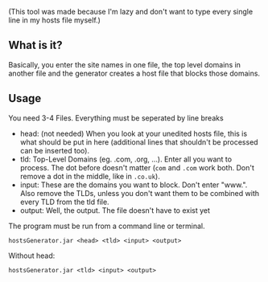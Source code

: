 (This tool was made because I'm lazy and don't want to type every single line in my hosts file myself.)

## What is it?

Basically, you enter the site names in one file, the top level domains in another file and the generator creates a host file that blocks those domains.

## Usage

You need 3-4 Files. Everything must be seperated by line breaks

* head: (not needed) When you look at your unedited hosts file, this is what should be put in here (additional lines that shouldn't be processed can be inserted too).
* tld: Top-Level Domains (eg. .com, .org, ...). Enter all you want to process. The dot before doesn't matter (`com` and `.com` work both. Don't remove a dot in the middle, like in `.co.uk`).
* input: These are the domains you want to block. Don't enter "www.". Also remove the TLDs, unless you don't want them to be combined with every TLD from the tld file.
* output: Well, the output. The file doesn't have to exist yet

The program must be run from a command line or terminal.

`hostsGenerator.jar <head> <tld> <input> <output>`

Without head:

`hostsGenerator.jar <tld> <input> <output>`
